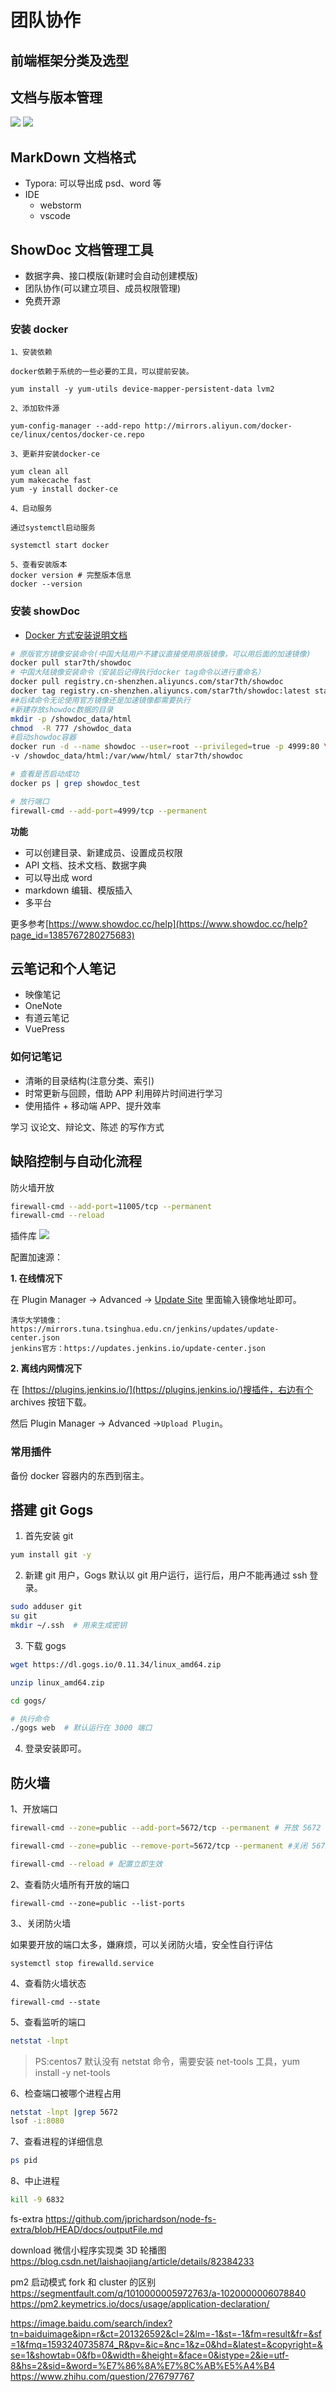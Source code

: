 # 团队协作

## 前端框架分类及选型

## 文档与版本管理

![](imgs/2020-05-02-12-37-18.png)
![](imgs/2020-05-02-12-38-12.png)

## MarkDown 文档格式

- Typora: 可以导出成 psd、word 等
- IDE
  - webstorm
  - vscode

## ShowDoc 文档管理工具

- 数据字典、接口模版(新建时会自动创建模版)
- 团队协作(可以建立项目、成员权限管理)
- 免费开源

### 安装 docker

```
1、安装依赖

docker依赖于系统的一些必要的工具，可以提前安装。

yum install -y yum-utils device-mapper-persistent-data lvm2

2、添加软件源

yum-config-manager --add-repo http://mirrors.aliyun.com/docker-ce/linux/centos/docker-ce.repo

3、更新并安装docker-ce

yum clean all
yum makecache fast
yum -y install docker-ce

4、启动服务

通过systemctl启动服务

systemctl start docker

5、查看安装版本
docker version # 完整版本信息
docker --version
```

### 安装 showDoc

- [Docker 方式安装说明文档](https://www.showdoc.cc/help?page_id=65610)

```sh
# 原版官方镜像安装命令(中国大陆用户不建议直接使用原版镜像，可以用后面的加速镜像)
docker pull star7th/showdoc
# 中国大陆镜像安装命令（安装后记得执行docker tag命令以进行重命名）
docker pull registry.cn-shenzhen.aliyuncs.com/star7th/showdoc
docker tag registry.cn-shenzhen.aliyuncs.com/star7th/showdoc:latest star7th/showdoc:latest
##后续命令无论使用官方镜像还是加速镜像都需要执行
#新建存放showdoc数据的目录
mkdir -p /showdoc_data/html
chmod  -R 777 /showdoc_data
#启动showdoc容器
docker run -d --name showdoc --user=root --privileged=true -p 4999:80 \
-v /showdoc_data/html:/var/www/html/ star7th/showdoc

# 查看是否启动成功
docker ps | grep showdoc_test

# 放行端口
firewall-cmd --add-port=4999/tcp --permanent
```

**功能**

- 可以创建目录、新建成员、设置成员权限
- API 文档、技术文档、数据字典
- 可以导出成 word
- markdown 编辑、模版插入
- 多平台

更多参考[https://www.showdoc.cc/help](https://www.showdoc.cc/help?page_id=1385767280275683)

## 云笔记和个人笔记

- 映像笔记
- OneNote
- 有道云笔记
- VuePress

### 如何记笔记

- 清晰的目录结构(注意分类、索引)
- 时常更新与回顾，借助 APP 利用碎片时间进行学习
- 使用插件 + 移动端 APP、提升效率

学习 议论文、辩论文、陈述 的写作方式

## 缺陷控制与自动化流程

防火墙开放

```sh
firewall-cmd --add-port=11005/tcp --permanent
firewall-cmd --reload
```

插件库
![](imgs/2020-06-30-18-14-46.png)

配置加速源：

**1. 在线情况下**

在 Plugin Manager -> Advanced -> [Update Site](http://192.168.25.201:8080/pluginManager/advanced) 里面输入镜像地址即可。

```
清华大学镜像：https://mirrors.tuna.tsinghua.edu.cn/jenkins/updates/update-center.json
jenkins官方：https://updates.jenkins.io/update-center.json
```

**2. 离线内网情况下**

在 [https://plugins.jenkins.io/](https://plugins.jenkins.io/)搜插件，右边有个 archives 按钮下载。

然后 Plugin Manager -> Advanced ->`Upload Plugin`。

### 常用插件

备份 docker 容器内的东西到宿主。

## 搭建 git Gogs

1. 首先安装 git

```sh
yum install git -y
```

2. 新建 git 用户，Gogs 默认以 git 用户运行，运行后，用户不能再通过 ssh 登录。

```sh
sudo adduser git
su git
mkdir ~/.ssh  # 用来生成密钥
```

3. 下载 gogs

```sh
wget https://dl.gogs.io/0.11.34/linux_amd64.zip

unzip linux_amd64.zip

cd gogs/

# 执行命令
./gogs web  # 默认运行在 3000 端口
```

4. 登录安装即可。

## 防火墙

1、开放端口

```sh
firewall-cmd --zone=public --add-port=5672/tcp --permanent # 开放 5672 端口

firewall-cmd --zone=public --remove-port=5672/tcp --permanent #关闭 5672 端口

firewall-cmd --reload # 配置立即生效
```

2、查看防火墙所有开放的端口

```
firewall-cmd --zone=public --list-ports
```

3.、关闭防火墙

如果要开放的端口太多，嫌麻烦，可以关闭防火墙，安全性自行评估

```
systemctl stop firewalld.service
```

4、查看防火墙状态

```
firewall-cmd --state
```

5、查看监听的端口

```sh
netstat -lnpt
```

> PS:centos7 默认没有 netstat 命令，需要安装 net-tools 工具，yum install -y net-tools

6、检查端口被哪个进程占用

```sh
netstat -lnpt |grep 5672
lsof -i:8080
```

7、查看进程的详细信息

```sh
ps pid
```

8、中止进程

```sh
kill -9 6832
```

fs-extra https://github.com/jprichardson/node-fs-extra/blob/HEAD/docs/outputFile.md

download
微信小程序实现类 3D 轮播图
https://blog.csdn.net/laishaojiang/article/details/82384233

pm2 启动模式 fork 和 cluster 的区别
https://segmentfault.com/q/1010000005972763/a-1020000006078840
https://pm2.keymetrics.io/docs/usage/application-declaration/

https://image.baidu.com/search/index?tn=baiduimage&ipn=r&ct=201326592&cl=2&lm=-1&st=-1&fm=result&fr=&sf=1&fmq=1593240735874_R&pv=&ic=&nc=1&z=0&hd=&latest=&copyright=&se=1&showtab=0&fb=0&width=&height=&face=0&istype=2&ie=utf-8&hs=2&sid=&word=%E7%86%8A%E7%8C%AB%E5%A4%B4
https://www.zhihu.com/question/276797767
